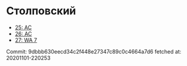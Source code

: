 # Столповский
- [25: AC](25.md)
- [26: AC](26.md)
- [27: WA 7](27.md)

Commit: 9dbbb630eecd34c2f448e27347c89c0c4664a7d6
 fetched at: 20201101-220253
